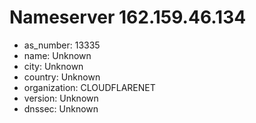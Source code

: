 # Nameserver 162.159.46.134

* as_number: 13335
* name: Unknown
* city: Unknown
* country: Unknown
* organization: CLOUDFLARENET
* version: Unknown
* dnssec: Unknown
